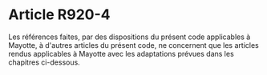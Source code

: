 # Article R920-4

Les références faites, par des dispositions du présent code applicables à Mayotte, à d'autres articles du présent code, ne concernent que les articles rendus applicables à Mayotte avec les adaptations prévues dans les chapitres ci-dessous.